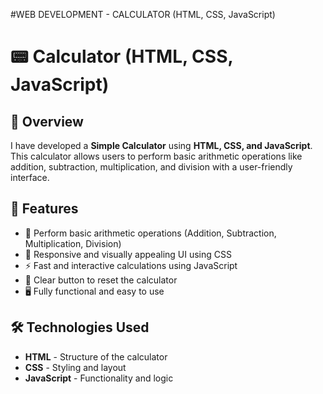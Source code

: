 #WEB DEVELOPMENT - CALCULATOR
(HTML, CSS, JavaScript)

# 📟 Calculator (HTML, CSS, JavaScript)

## 📌 Overview
I have developed a **Simple Calculator** using **HTML, CSS, and JavaScript**. This calculator allows users to perform basic arithmetic operations like addition, subtraction, multiplication, and division with a user-friendly interface.

## 🎯 Features
- 🔢 Perform basic arithmetic operations (Addition, Subtraction, Multiplication, Division)
- 🎨 Responsive and visually appealing UI using CSS
- ⚡ Fast and interactive calculations using JavaScript
- 🔄 Clear button to reset the calculator
- 🖥️ Fully functional and easy to use

## 🛠️ Technologies Used
- **HTML** - Structure of the calculator  
- **CSS** - Styling and layout  
- **JavaScript** - Functionality and logic  
